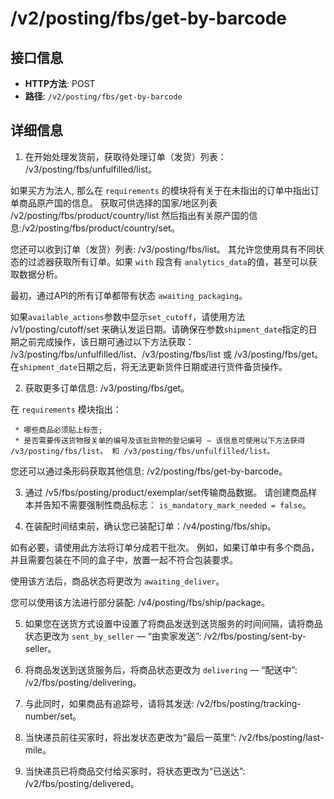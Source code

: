 # /v2/posting/fbs/get-by-barcode

## 接口信息

- **HTTP方法**: POST
- **路径**: `/v2/posting/fbs/get-by-barcode`

## 详细信息

  1. 在开始处理发货前，获取待处理订单（发货）列表： /v3/posting/fbs/unfulfilled/list。

如果买方为法人, 那么在 `requirements` 的模块将有关于在未指出的订单中指出订单商品原产国的信息。 获取可供选择的国家/地区列表 /v2/posting/fbs/product/country/list 然后指出有关原产国的信息:/v2/posting/fbs/product/country/set。

您还可以收到订单（发货）列表: /v3/posting/fbs/list。 其允许您使用具有不同状态的过滤器获取所有订单。如果 `with` 段含有 `analytics_data`的值，甚至可以获取数据分析。

最初，通过API的所有订单都带有状态 `awaiting_packaging`。

如果`available_actions`参数中显示`set_cutoff`，请使用方法 /v1/posting/cutoff/set 来确认发运日期。请确保在参数`shipment_date`指定的日期之前完成操作，该日期可通过以下方法获取： /v3/posting/fbs/unfulfilled/list、/v3/posting/fbs/list 或 /v3/posting/fbs/get。 在`shipment_date`日期之后，将无法更新货件日期或进行货件备货操作。

  2. 获取更多订单信息: /v3/posting/fbs/get。

在 `requirements` 模块指出：

     * 哪些商品必须贴上标签;
     * 是否需要传送货物报关单的编号及该批货物的登记编号 — 该信息可使用以下方法获得 /v3/posting/fbs/list。 和 /v3/posting/fbs/unfulfilled/list。

您还可以通过条形码获取其他信息: /v2/posting/fbs/get-by-barcode。

  3. 通过 /v5/fbs/posting/product/exemplar/set传输商品数据。 请创建商品样本并告知不需要强制性商品标志： `is_mandatory_mark_needed = false`。

  4. 在装配时间结束前，确认您已装配订单：/v4/posting/fbs/ship。

如有必要，请使用此方法将订单分成若干批次。 例如，如果订单中有多个商品，并且需要包装在不同的盒子中，放置一起不符合包装要求。

使用该方法后，商品状态将更改为 `awaiting_deliver`。

您可以使用该方法进行部分装配: /v4/posting/fbs/ship/package。

  5. 如果您在送货方式设置中设置了将商品发送到送货服务的时间间隔，请将商品状态更改为 `sent_by_seller` — “由卖家发送”: /v2/fbs/posting/sent-by-seller。

  6. 将商品发送到送货服务后，将商品状态更改为 `delivering` — “配送中”: /v2/fbs/posting/delivering。

  7. 与此同时，如果商品有追踪号，请将其发送: /v2/fbs/posting/tracking-number/set。

  8. 当快递员前往买家时，将出发状态更改为“最后一英里”: /v2/fbs/posting/last-mile。

  9. 当快递员已将商品交付给买家时，将状态更改为“已送达”: /v2/fbs/posting/delivered。



